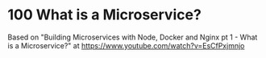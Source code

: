 # 100 What is a Microservice?

Based on "Building Microservices with Node, Docker and Nginx pt 1 - What is a Microservice?" at https://www.youtube.com/watch?v=EsCfPxjmnjo

